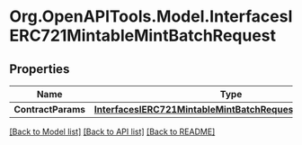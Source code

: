 # Org.OpenAPITools.Model.InterfacesIERC721MintableMintBatchRequest

## Properties

Name | Type | Description | Notes
------------ | ------------- | ------------- | -------------
**ContractParams** | [**InterfacesIERC721MintableMintBatchRequestContractParams**](InterfacesIERC721MintableMintBatchRequestContractParams.md) |  | 

[[Back to Model list]](../README.md#documentation-for-models) [[Back to API list]](../README.md#documentation-for-api-endpoints) [[Back to README]](../README.md)

